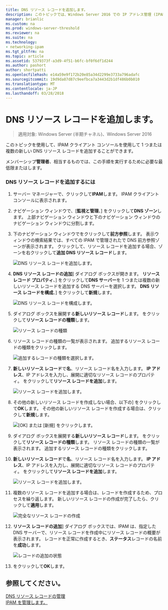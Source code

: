 ```yaml
---
title: DNS リソース レコードを追加します。
description: このトピックでは、Windows Server 2016 での IP アドレス管理 (IPAM) の管理ガイドの一部です。
manager: brianlic
ms.custom: na
ms.prod: windows-server-threshold
ms.reviewer: na
ms.suite: na
ms.technology:
- networking-ipam
ms.tgt_pltfrm: na
ms.topic: article
ms.assetid: 5379373f-a3d9-4f51-b6fc-bf0f6df1d244
ms.author: pashort
author: shortpatti
ms.openlocfilehash: e14a59e9f172b20e85a34d2299e3733a796adafc
ms.sourcegitcommit: 19d9da87d87c9eefbca7a3443d2b1df486b0b010
ms.translationtype: MT
ms.contentlocale: ja-JP
ms.lasthandoff: 03/28/2018
---
```

# <a name="add-a-dns-resource-record"></a>DNS リソース レコードを追加します。

>適用対象: Windows Server (半期チャネル)、Windows Server 2016

このトピックを使用して、IPAM クライアント コンソールを使用して 1 つまたは複数の新しい DNS リソース レコードを追加することができます。  
  
メンバーシップ**管理者**、相当するものでは、この手順を実行するために必要な最低限またはします。  
  
### <a name="to-add-a-dns-resource-record"></a>DNS リソース レコードを追加するには  
  
1.  サーバー マネージャーで、クリックして**IPAM**します。 IPAM クライアント コンソールに表示されます。  
  
2.  ナビゲーション ウィンドウで、[**監視と管理**、] をクリックして**DNS ゾーン**します。  上部ナビゲーション ウィンドウと下のナビゲーション ウィンドウのナビゲーション ウィンドウに分割します。  
  
3.  下のナビゲーション ウィンドウでをクリックして**前方参照**します。 表示ウィンドウの検索結果では、すべての IPAM で管理されたで DNS 前方参照ゾーンが表示されます。 クリックして、リソース レコードを追加する場合、ゾーンを右クリックして**追加 DNS リソース レコード**します。  
  
    ![DNS リソース レコードを追加します。](../../media/Add-a-DNS-Resource-Record/ipam_DNSrr_01.jpg)
  
4.  **DNS リソース レコードの追加**] ダイアログ ボックスが開きます。 **リソース レコード プロパティ**、] をクリックして**DNS サーバー**を 1 つまたは複数の新しいリソース レコードを追加する DNS サーバーを選択します。 **DNS リソース レコードを構成**、] をクリックして**新規**します。  
  
    ![DNS リソース レコードを構成します。](../../media/Add-a-DNS-Resource-Record/ipam_DNSrr_02.jpg)  
  
5.  ダイアログ ボックスを展開する**新しいリソース レコード**します。 をクリックして**リソース レコードの種類**します。  
  
    ![リソース レコードの種類](../../media/Add-a-DNS-Resource-Record/ipam_DNSrr_03.jpg)  
  
6.  リソース レコードの種類の一覧が表示されます。 追加するリソース レコードの種類をクリックします。  
  
    ![追加するレコードの種類を選択します。](../../media/Add-a-DNS-Resource-Record/ipam_DNSrr_04.jpg)  
  
7.  **新しいリソース レコード**で**名**、リソース レコード名を入力します。 **IP アドレス**、IP アドレスを入力し、展開に適切なリソース レコードのプロパティ。 をクリックして**リソース レコードを追加**します。  
  
    ![リソース レコードを追加します。](../../media/Add-a-DNS-Resource-Record/ipam_DNSrr_06.jpg)  
  
8.  その他の新しいリソース レコードを作成しない場合、以下の] をクリックして**OK**します。 その他の新しいリソース レコードを作成する場合は、クリックして**新規**します。  
  
    ![[OK] または [新規] をクリックします。](../../media/Add-a-DNS-Resource-Record/ipam_DNSrr_r2_01.jpg)
  
9. ダイアログ ボックスを展開する**新しいリソース レコード**します。 をクリックして**リソース レコードの種類**します。 リソース レコードの種類の一覧が表示されます。 追加するリソース レコードの種類をクリックします。  
  
10. **新しいリソース レコード**で**名**、リソース レコード名を入力します。 **IP アドレス**、IP アドレスを入力し、展開に適切なリソース レコードのプロパティ。 をクリックして**リソース レコードを追加**します。  
  
    ![リソース レコードを追加します。](../../media/Add-a-DNS-Resource-Record/ipam_DNSrr_r2_02.jpg)  
  
11. 複数のリソース レコードを追加する場合は、レコードを作成するため、プロセスを繰り返します。 新しいリソース レコードの作成が完了したら、クリックして**適用**します。  
  
    ![完全なリソース レコードの作成](../../media/Add-a-DNS-Resource-Record/ipam_DNSrr_r2_03.jpg)  
  
12. **リソース レコードの追加**] ダイアログ ボックスでは、IPAM は、指定した DNS サーバーで、リソース レコードを作成中にリソース レコードの概要が表示されます。 レコードを正常に作成するとき、**ステータス**レコードの名前を**成功**します。  
  
    ![レコードの追加の状態](../../media/Add-a-DNS-Resource-Record/ipam_DNSrr_r2_04.jpg)  
  
13. をクリックして**OK**します。  
  
## <a name="see-also"></a>参照してください。  
[DNS リソース レコードの管理](DNS-Resource-Record-Management.md)  
[IPAM を管理します。](Manage-IPAM.md)  
  


